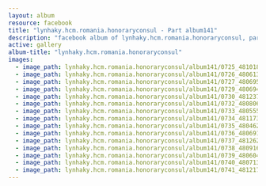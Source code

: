 ```yaml
---
layout: album
resource: facebook
title: "lynhaky.hcm.romania.honoraryconsul - Part album141"
description: "facebook album of lynhaky.hcm.romania.honoraryconsul, part album141."
active: gallery
album-title: "lynhaky.hcm.romania.honoraryconsul"
images:
  - image_path: lynhaky.hcm.romania.honoraryconsul/album141/0725_481018302_1171500287667263_3973813109177631784_n.jpg
  - image_path: lynhaky.hcm.romania.honoraryconsul/album141/0726_480613563_1171500597667232_1202000599030826476_n.jpg
  - image_path: lynhaky.hcm.romania.honoraryconsul/album141/0727_480695528_1171500474333911_7598815248190645409_n.jpg
  - image_path: lynhaky.hcm.romania.honoraryconsul/album141/0729_480694131_1171500567667235_3948491150042472515_n.jpg
  - image_path: lynhaky.hcm.romania.honoraryconsul/album141/0730_481237798_1171500351000590_3416397893652487442_n.jpg
  - image_path: lynhaky.hcm.romania.honoraryconsul/album141/0732_480806142_1171499537667338_1517941117543022599_n.jpg
  - image_path: lynhaky.hcm.romania.honoraryconsul/album141/0733_480555189_1171499684333990_2561893947552185987_n.jpg
  - image_path: lynhaky.hcm.romania.honoraryconsul/album141/0734_481173055_1171499551000670_4857164638279015738_n.jpg
  - image_path: lynhaky.hcm.romania.honoraryconsul/album141/0735_480462123_1171499521000673_1099955281912946852_n.jpg
  - image_path: lynhaky.hcm.romania.honoraryconsul/album141/0736_480691155_1171499614333997_3739794177517730733_n.jpg
  - image_path: lynhaky.hcm.romania.honoraryconsul/album141/0737_481262105_1171499487667343_5422350174649844076_n.jpg
  - image_path: lynhaky.hcm.romania.honoraryconsul/album141/0738_480916082_1171498811000744_5154650958446329794_n.jpg
  - image_path: lynhaky.hcm.romania.honoraryconsul/album141/0739_480604149_1171498797667412_4069472591929486490_n.jpg
  - image_path: lynhaky.hcm.romania.honoraryconsul/album141/0740_480713610_1171498784334080_2645846403366899117_n.jpg
  - image_path: lynhaky.hcm.romania.honoraryconsul/album141/0741_481217052_1171498597667432_229746353921532473_n.jpg
---
```

